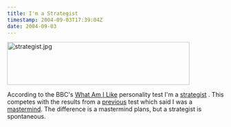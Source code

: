 ```yaml
---
title: I'm a Strategist
timestamp: 2004-09-03T17:39:04Z
date: 2004-09-03
---
```


<img alt="strategist.jpg" src="http://blog.whatfettle.com/archives/strategist.jpg" width="424" height="100" border="0" />

According to the BBC's <a href='http://www.bbc.co.uk/science/humanbody/mind/surveys/whatamilike/index.shtml'>What Am I Like</a> personality test I'm a <a href='http://www.bbc.co.uk/science/humanbody/mind/surveys/whatamilike/index_5.shtml?strategist'>strategist</a> . This competes with the results from a <a href='http://blog.whatfettle.com/archives/000020.html'>previous</a> test which said I was a <a href='http://www.bbc.co.uk/science/humanbody/mind/surveys/whatamilike/index_5.shtml?mastermind'>mastermind</a>. The difference is a mastermind plans, but a strategist is spontaneous.
